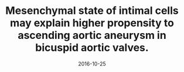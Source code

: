 ---
link: https://dx.doi.org/10.1038/srep35712
journal: Scientific reports
title: Mesenchymal state of intimal cells may explain higher propensity to ascending aortic aneurysm in bicuspid aortic valves.
date: 2016-10-25
authors: Maleki, S, Kjellqvist, S, Paloschi, V, Magné, J, Branca, RM, Du, L, Hultenby, K, Petrini, J, Fuxe, J, MIBAVA Leducq Consortium, Lehtiö, J, Franco-Cereceda, A, Eriksson, P, Björck, HM
---